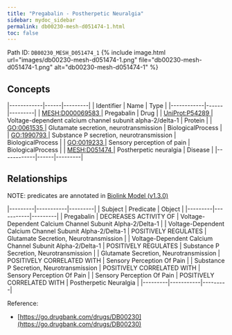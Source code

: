 ```yaml
---
title: "Pregabalin - Postherpetic Neuralgia"
sidebar: mydoc_sidebar
permalink: db00230-mesh-d051474-1.html
toc: false 
---
```



Path ID: `DB00230_MESH_D051474_1`
{% include image.html url="images/db00230-mesh-d051474-1.png" file="db00230-mesh-d051474-1.png" alt="db00230-mesh-d051474-1" %}

## Concepts

|------------|------|---------|
| Identifier | Name | Type    |
|------------|------|---------|
| <a href="https://identifiers.org/MESH:D000069583">MESH:D000069583 </a> | Pregabalin | Drug |
| <a href="https://identifiers.org/UniProt:P54289">UniProt:P54289 </a> | Voltage-dependent calcium channel subunit alpha-2/delta-1 | Protein |
| <a href="https://identifiers.org/GO:0061535">GO:0061535 </a> | Glutamate secretion, neurotransmission | BiologicalProcess |
| <a href="https://identifiers.org/GO:1990793">GO:1990793 </a> | Substance P secretion, neurotransmission | BiologicalProcess |
| <a href="https://identifiers.org/GO:0019233">GO:0019233 </a> | Sensory perception of pain | BiologicalProcess |
| <a href="https://identifiers.org/MESH:D051474">MESH:D051474 </a> | Postherpetic neuralgia | Disease |
|------------|------|---------|

## Relationships


NOTE: predicates are annotated in <a href="https://github.com/biolink/biolink-model/releases/tag/v1.3.0">Biolink Model (v1.3.0)</a>

|---------|-----------|---------|
| Subject | Predicate | Object  |
|---------|-----------|---------|
| Pregabalin | DECREASES ACTIVITY OF | Voltage-Dependent Calcium Channel Subunit Alpha-2/Delta-1 |
| Voltage-Dependent Calcium Channel Subunit Alpha-2/Delta-1 | POSITIVELY REGULATES | Glutamate Secretion, Neurotransmission |
| Voltage-Dependent Calcium Channel Subunit Alpha-2/Delta-1 | POSITIVELY REGULATES | Substance P Secretion, Neurotransmission |
| Glutamate Secretion, Neurotransmission | POSITIVELY CORRELATED WITH | Sensory Perception Of Pain |
| Substance P Secretion, Neurotransmission | POSITIVELY CORRELATED WITH | Sensory Perception Of Pain |
| Sensory Perception Of Pain | POSITIVELY CORRELATED WITH | Postherpetic Neuralgia |
|---------|-----------|---------|

Reference: 
  - [https://go.drugbank.com/drugs/DB00230](https://go.drugbank.com/drugs/DB00230)
